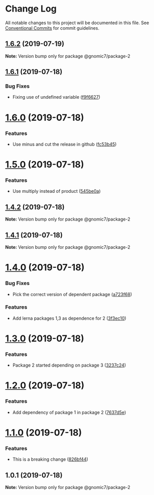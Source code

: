 # Change Log

All notable changes to this project will be documented in this file.
See [Conventional Commits](https://conventionalcommits.org) for commit guidelines.

## [1.6.2](https://github.com/gnomic7/lerna-versioning/compare/@gnomic7/package-2@1.6.1...@gnomic7/package-2@1.6.2) (2019-07-19)

**Note:** Version bump only for package @gnomic7/package-2





## [1.6.1](https://github.com/gnomic7/lerna-versioning/compare/@gnomic7/package-2@1.6.0...@gnomic7/package-2@1.6.1) (2019-07-18)


### Bug Fixes

* Fixing use of undefined variable ([f9f6627](https://github.com/gnomic7/lerna-versioning/commit/f9f6627))





# [1.6.0](https://github.com/gnomic7/lerna-versioning/compare/@gnomic7/package-2@1.5.0...@gnomic7/package-2@1.6.0) (2019-07-18)


### Features

* Use minus and cut the release in github ([fc53b45](https://github.com/gnomic7/lerna-versioning/commit/fc53b45))





# [1.5.0](https://github.com/gnomic7/lerna-versioning/compare/@gnomic7/package-2@1.4.2...@gnomic7/package-2@1.5.0) (2019-07-18)


### Features

* Use multiply instead of product ([545be0a](https://github.com/gnomic7/lerna-versioning/commit/545be0a))





## [1.4.2](https://github.com/gnomic7/lerna-versioning/compare/@gnomic7/package-2@1.4.1...@gnomic7/package-2@1.4.2) (2019-07-18)

**Note:** Version bump only for package @gnomic7/package-2





## [1.4.1](https://github.com/gnomic7/lerna-versioning/compare/@gnomic7/package-2@1.4.0...@gnomic7/package-2@1.4.1) (2019-07-18)

**Note:** Version bump only for package @gnomic7/package-2





# [1.4.0](https://github.com/gnomic7/lerna-versioning/compare/@gnomic7/package-2@1.3.0...@gnomic7/package-2@1.4.0) (2019-07-18)


### Bug Fixes

* Pick the correct version of dependent package ([a723f68](https://github.com/gnomic7/lerna-versioning/commit/a723f68))


### Features

* Add lerna packages 1,3 as dependence for 2 ([3f3ec10](https://github.com/gnomic7/lerna-versioning/commit/3f3ec10))





# [1.3.0](https://github.com/gnomic7/lerna-versioning/compare/@gnomic7/package-2@1.2.0...@gnomic7/package-2@1.3.0) (2019-07-18)


### Features

* Package 2 started depending on package 3 ([3237c24](https://github.com/gnomic7/lerna-versioning/commit/3237c24))





# [1.2.0](https://github.com/gnomic7/lerna-versioning/compare/@gnomic7/package-2@1.1.0...@gnomic7/package-2@1.2.0) (2019-07-18)


### Features

* Add dependency of package 1 in package 2 ([7637d5e](https://github.com/gnomic7/lerna-versioning/commit/7637d5e))





# [1.1.0](https://github.com/gnomic7/lerna-versioning/compare/@gnomic7/package-2@1.0.1...@gnomic7/package-2@1.1.0) (2019-07-18)


### Features

* This is a breaking change ([826bf44](https://github.com/gnomic7/lerna-versioning/commit/826bf44))





## 1.0.1 (2019-07-18)

**Note:** Version bump only for package @gnomic7/package-2
